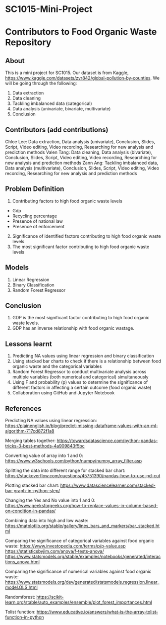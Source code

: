 # SC1015-Mini-Project
# Contributors to Food Organic Waste Repository

## About
This is a mini project for SC1015. Our dataset is from Kaggle, https://www.kaggle.com/datasets/zvr842/global-pollution-by-counties. We will be going through the following: 
1. Data extraction
2. Data cleaning
3. Tackling imbalanced data (categorical)
4. Data analysis (univariate, bivariate, multivariate)
5. Conclusion

## Contributors (add contributions)
Chloe Lee: Data extraction, Data analysis (univariate), Conclusion, Slides, Script, Video editing, Video recording, Researching for new analysis and prediction methods
Valen Tang: Data cleaning, Data analysis (bivariate), Conclusion, Slides, Script, Video editing, Video recording, Researching for new analysis and prediction methods
Zann Ang: Tackling imbalanced data, Data analysis (multivariate), Conclusion, Slides, Script, Video editing, Video recording, Researching for new analysis and prediction methods

## Problem Definition   
1. Contributing factors to high food organic waste levels
  - Gdp
  - Recycling percentage
  - Presence of national law
  - Presence of enforcement
2. Significance of identified factors contributing to high food organic waste levels
3. The most significant factor contributing to high food organic waste levels 

## Models 
1. Linear Regression   
2. Binary Classification  
3. Random Forest Regressor 

## Conclusion
1. GDP is the most significant factor contributing to high food organic waste levels. 
2. GDP has an inverse relationship with food organic wastage.

## Lessons learnt
1. Predicting NA values using linear regression and binary classification
2. Using stacked bar charts to check if there is a relationship between food organic waste and the categorical variables
3. Random Forest Regressor to conduct multivariate analysis across multiple variables (both numerical and categorical) simultaneously
4. Using F and probability (p) values to determine the significance of different factors in affecting a certain outcome (food organic waste)
5. Collaboration using GitHub and Jupyter Notebook    

## References
Predicting NA values using linear regression:  
https://plainenglish.io/blog/predict-missing-dataframe-values-with-an-ml-algorithm-717cd872f1a8 
 
Merging tables together: 
https://towardsdatascience.com/python-pandas-tricks-3-best-methods-4a909843f5bc 
 
Converting value of array into 1 and 0: 
https://www.w3schools.com/python/numpy/numpy_array_filter.asp 
 
Splitting the data into different range for stacked bar chart: 
https://stackoverflow.com/questions/45751390/pandas-how-to-use-pd-cut 
 
Plotting stacked bar chart: 
https://www.datasciencelearner.com/stacked-bar-graph-in-python-step/ 
 
Changing the Yes and No value into 1 and 0: 
https://www.geeksforgeeks.org/how-to-replace-values-in-column-based-on-condition-in-pandas/ 
 
Combining data into high and low waste: 
https://matplotlib.org/stable/gallery/lines_bars_and_markers/bar_stacked.html 
 
Comparing the significance of categorical variables against food organic waste: 
https://www.investopedia.com/terms/p/p-value.asp 
https://statisticsbyjim.com/anova/f-tests-anova/ 
https://www.statsmodels.org/stable/examples/notebooks/generated/interactions_anova.html 
 
Comparing the significance of numerical variables against food organic waste: 
https://www.statsmodels.org/dev/generated/statsmodels.regression.linear_model.OLS.html 
 
Randomforest: 
https://scikit-learn.org/stable/auto_examples/ensemble/plot_forest_importances.html 
 
Tolist function: 
https://www.educative.io/answers/what-is-the-array-tolist-function-in-python
